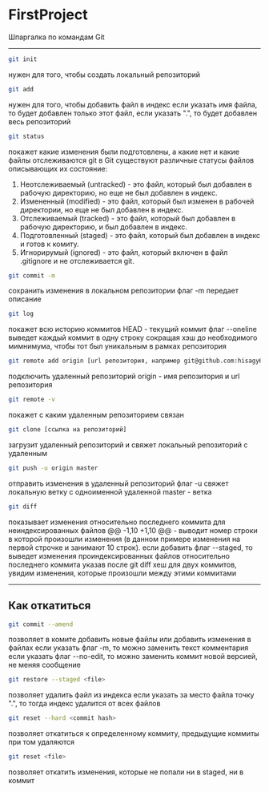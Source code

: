 # FirstProject

Шпаргалка по командам Git

---

```bash
git init
```
нужен для того, чтобы создать локальный репозиторий

```bash
git add
```
нужен для того, чтобы добавить файл в индекс
если указать имя файла, то будет добавлен только этот файл, если указать ".", то будет добавлен весь репозиторий 

```bash
git status
```
покажет какие изменения были подготовлены, а какие нет и какие файлы отслеживаются git
в Git существуют различные статусы файлов описывающих их состояние:
1. Неотслеживаемый (untracked) - это файл, который был добавлен в рабочую директорию, но еще не был добавлен в индекс.
2. Измененный (modified) - это файл, который был изменен в рабочей директории, но еще не был добавлен в индекс.
3. Отслеживаемый (tracked) - это файл, который был добавлен в рабочую директорию, и был добавлен в индекс.
4. Подготовленный (staged) - это файл, который был добавлен в индекс и готов к комиту.
5. Игнорирумый (ignored) - это файл, который включен в файл .gitignore и не отслеживается git.

```bash
git commit -m
```
сохранить изменения в локальном репозитории
флаг -m передает описание

```bash
git log
```
покажет всю историю коммитов
HEAD - текущий коммит
флаг --oneline выведет каждый коммит в одну строку сокращая хэш до необходимого мимнимума, чтобы тот был уникальным в рамках репозитория

```bash
git remote add origin [url репозитория, например git@github.com:hisagy69/test.git]
```
подключить удаленный репозиторий origin - имя репозитория и url репозитория

```bash
git remote -v
```
покажет с каким удаленным репозиторием связан

```bash
git clone [ссылка на репозиторий]
```
загрузит удаленный репозиторий и свяжет локальный репозиторий с удаленным

```bash
git push -u origin master
```
отправить изменения в удаленный репозиторий
флаг -u свяжет локальную ветку с одноименной удаленной
master - ветка

```bash
git diff
```
показывает изменения относительно последнего коммита для неиндексированных файлов
@@ -1,10 +1,10 @@ - выводит номер строки в которой произошли изменения (в данном примере изменения на первой строчке и занимают 10 строк).
если добавить флаг --staged, то выведет изменения проиндексированных файлов относительно последнего коммита
указав после git diff хеш для двух коммитов, увидим изменения, которые произошли между этими коммитами

---
## Как откатиться

```bash
git commit --amend
```
позволяет в комите добавить новые файлы или добавить изменения в файлах
если указать флаг -m, то можно заменить текст комментария
если указать флаг --no-edit, то можно заменить коммит новой версией, не меняя сообщение

```bash
git restore --staged <file>
```
позволяет удалить файл из индекса
если указать за место файла точку ".", то тогда индекс удалится от всех файлов

```bash
git reset --hard <commit hash>
```
позволяет откатиться к определенному коммиту, предыдущие коммиты при том удаляются

```bash
git reset <file>
```
позволяет откатить изменения, которые не попали ни в staged, ни в коммит


